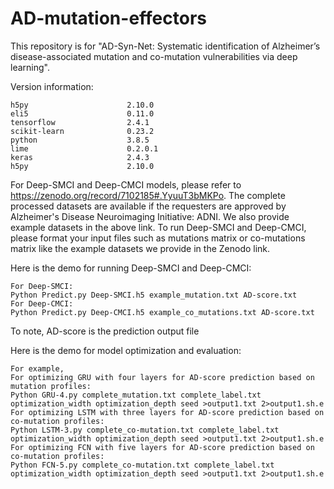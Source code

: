 # AD-mutation-effectors
This repository is for "AD-Syn-Net: Systematic identification of Alzheimer’s disease-associated mutation and co-mutation vulnerabilities via deep learning".


Version information:
```
h5py                      2.10.0
eli5                      0.11.0
tensorflow                2.4.1
scikit-learn              0.23.2
python                    3.8.5
lime                      0.2.0.1
keras                     2.4.3
h5py                      2.10.0
```

For Deep-SMCI and Deep-CMCI models, please refer to https://zenodo.org/record/7102185#.YyuuT3bMKPo.
The complete processed datasets are available if the requesters are approved by Alzheimer's Disease Neuroimaging Initiative: ADNI.
We also provide example datasets in the above link.
To run Deep-SMCI and Deep-CMCI, please format your input files such as mutations matrix or co-mutations matrix like the example datasets we provide in the Zenodo link.

Here is the demo for running Deep-SMCI and Deep-CMCI:
```
For Deep-SMCI:
Python Predict.py Deep-SMCI.h5 example_mutation.txt AD-score.txt
For Deep-CMCI:
Python Predict.py Deep-CMCI.h5 example_co_mutations.txt AD-score.txt
```
To note, AD-score is the prediction output file

Here is the demo for model optimization and evaluation:
```
For example,
For optimizing GRU with four layers for AD-score prediction based on mutation profiles:
Python GRU-4.py complete_mutation.txt complete_label.txt optimization_width optimization_depth seed >output1.txt 2>output1.sh.e
For optimizing LSTM with three layers for AD-score prediction based on co-mutation profiles:
Python LSTM-3.py complete_co-mutation.txt complete_label.txt optimization_width optimization_depth seed >output1.txt 2>output1.sh.e
For optimizing FCN with five layers for AD-score prediction based on co-mutation profiles:
Python FCN-5.py complete_co-mutation.txt complete_label.txt optimization_width optimization_depth seed >output1.txt 2>output1.sh.e
```

